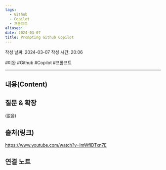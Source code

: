 ```yaml
---
tags:
  - Github
  - Copilot
  - 프롬프트
aliases: 
date: 2024-03-07
title: Prompting Github Copilot
---
```

작성 날짜: 2024-03-07
작성 시간: 20:06

#미완 #Github #Copilot #프롬프트 

----
## 내용(Content)


## 질문 & 확장

(없음)

## 출처(링크)
https://www.youtube.com/watch?v=ImWfIDTxn7E

## 연결 노트










